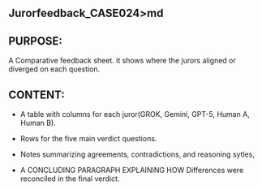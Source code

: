 ## Jurorfeedback_CASE024>md

## PURPOSE:

A Comparative feedback sheet. it shows where the jurors aligned or diverged on each question.

## CONTENT:

* A table with columns for each juror(GROK, Gemini, GPT-5, Human A, Human B).

* Rows for the five main verdict questions.

* Notes summarizing agreements, contradictions, and reasoning sytles,

* A CONCLUDING PARAGRAPH EXPLAINING HOW Differences were reconciled in the final verdict.
